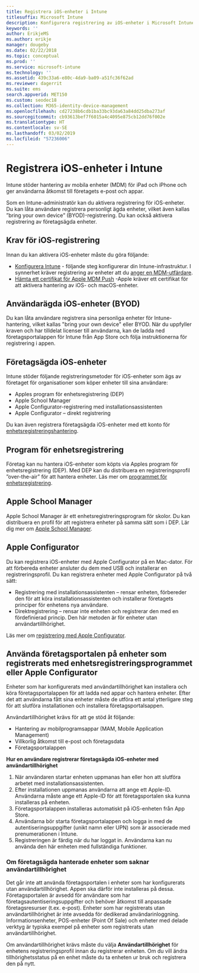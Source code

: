```yaml
---
title: Registrera iOS-enheter i Intune
titlesuffix: Microsoft Intune
description: Konfigurera registrering av iOS-enheter i Microsoft Intune.
keywords: ''
author: ErikjeMS
ms.author: erikje
manager: dougeby
ms.date: 02/22/2018
ms.topic: conceptual
ms.prod: ''
ms.service: microsoft-intune
ms.technology: ''
ms.assetid: 439c33a6-e80c-4da9-ba09-a51fc36f62ad
ms.reviewer: dagerrit
ms.suite: ems
search.appverid: MET150
ms.custom: seodec18
ms.collection: M365-identity-device-management
ms.openlocfilehash: cd27238b6cdb1ba33bc93da63a84dd25dba273af
ms.sourcegitcommit: cb93613bef7f6015a4c4095e875cb12dd76f002e
ms.translationtype: HT
ms.contentlocale: sv-SE
ms.lasthandoff: 03/02/2019
ms.locfileid: "57236006"
---
```

# <a name="enroll-ios-devices-in-intune"></a>Registrera iOS-enheter i Intune

Intune stöder hantering av mobila enheter (MDM) för iPad och iPhone och ger användarna åtkomst till företagets e-post och appar.

Som en Intune-administratör kan du aktivera registrering för iOS-enheter. Du kan låta användare registrera personligt ägda enheter, vilket även kallas ”bring your own device” (BYOD)-registrering. Du kan också aktivera registrering av företagsägda enheter.

## <a name="prerequisites-for-ios-enrollment"></a>Krav för iOS-registrering
Innan du kan aktivera iOS-enheter måste du göra följande:
- [Konfigurera Intune](setup-steps.md) - följande steg konfigurerar din Intune-infrastruktur. I synnerhet kräver registrering av enheter att du [anger en MDM-utfärdare](mdm-authority-set.md).
- [Hämta ett certifikat för Apple MDM Push](apple-mdm-push-certificate-get.md) -Apple kräver ett certifikat för att aktivera hantering av iOS- och macOS-enheter.

## <a name="user-owned-ios-devices-byod"></a>Användarägda iOS-enheter (BYOD)

Du kan låta användare registrera sina personliga enheter för Intune-hantering, vilket kallas "bring your own device" eller BYOD. När du uppfyller kraven och har tilldelat licenser till användarna, kan de ladda ned företagsportalappen för Intune från App Store och följa instruktionerna för registrering i appen.

## <a name="company-owned-ios-devices"></a>Företagsägda iOS-enheter
Intune stöder följande registreringsmetoder för iOS-enheter som ägs av företaget för organisationer som köper enheter till sina användare:

- Apples program för enhetsregistrering (DEP)
- Apple School Manager
- Apple Configurator-registrering med installationsassistenten
- Apple Configurator – direkt registrering

Du kan även registrera företagsägda iOS-enheter med ett konto för [enhetsregistreringshantering](device-enrollment-manager-enroll.md).

## <a name="device-enrollment-program"></a>Program för enhetsregistrering
Företag kan nu hantera iOS-enheter som köpts via Apples program för enhetsregistrering (DEP). Med DEP kan du distribuera en registreringsprofil ”over-the-air” för att hantera enheter. Läs mer om [programmet för enhetsregistrering](device-enrollment-program-enroll-ios.md).

## <a name="apple-school-manager"></a>Apple School Manager
Apple School Manager är ett enhetsregistreringsprogram för skolor. Du kan distribuera en profil för att registrera enheter på samma sätt som i DEP. Lär dig mer om [Apple School Manager](apple-school-manager-set-up-ios.md).

## <a name="apple-configurator"></a>Apple Configurator
Du kan registrera iOS-enheter med Apple Configurator på en Mac-dator. För att förbereda enheter ansluter du dem med USB och installerar en registreringsprofil. Du kan registrera enheter med Apple Configurator på två sätt:
- Registrering med installationsassistenten – rensar enheten, förbereder den för att köra installationsassistenten och installerar företagets principer för enhetens nya användare.
- Direktregistrering – rensar inte enheten och registrerar den med en fördefinierad princip. Den här metoden är för enheter utan användartillhörighet.

Läs mer om [registrering med Apple Configurator](apple-configurator-setup-assistant-enroll-ios.md).

## <a name="use-the-company-portal-on-dep-enrolled-or-apple-configurator-enrolled-devices"></a>Använda företagsportalen på enheter som registrerats med enhetsregistreringsprogrammet eller Apple Configurator

Enheter som har konfigurerats med användartillhörighet kan installera och köra företagsportalappen för att ladda ned appar och hantera enheter. Efter det att användarna fått sina enheter måste de utföra ett antal ytterligare steg för att slutföra installationen och installera företagsportalsappen.

Användartillhörighet krävs för att ge stöd åt följande:
  - Hantering av mobilprogramsappar (MAM, Mobile Application Management)
  - Villkorlig åtkomst till e-post och företagsdata
  - Företagsportalappen

**Hur en användare registrerar företagsägda iOS-enheter med användartillhörighet**
1. När användaren startar enheten uppmanas han eller hon att slutföra arbetet med installationsassistenten. 
2. Efter installationen uppmanas användarna att ange ett Apple-ID. Användarna måste ange ett Apple-ID för att företagsportalen ska kunna installeras på enheten. 
3. Företagsportalappen installeras automatiskt på iOS-enheten från App Store.
4. Användarna bör starta företagsportalappen och logga in med de autentiseringsuppgifter (unikt namn eller UPN) som är associerade med prenumerationen i Intune. 
5. Registreringen är färdig när du har loggat in. Användarna kan nu använda den här enheten med fullständiga funktioner.

### <a name="about-corporate-owned-managed-devices-with-no-user-affinity"></a>Om företagsägda hanterade enheter som saknar användartillhörighet

Det går inte att använda företagsportalen i enheter som har konfigurerats utan användartillhörighet. Appen ska därför inte installeras på dessa. Företagsportalen är avsedd för användare som har företagsautentiseringsuppgifter och behöver åtkomst till anpassade företagsresurser (t.ex. e-post). Enheter som har registrerats utan användartillhörighet är inte avsedda för dedikerad användarinloggning. Informationsenheter, POS-enheter (Point Of Sale) och enheter med delade verktyg är typiska exempel på enheter som registrerats utan användartillhörighet.

Om användartillhörighet krävs måste du välja **Användartillhörighet** för enhetens registreringsprofil innan du registrerar enheten. Om du vill ändra tillhörighetsstatus på en enhet måste du ta enheten ur bruk och registrera den på nytt.

